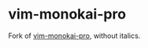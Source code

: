# vim-monokai-pro

Fork of [vim-monokai-pro](https://github.com/phanivet/vim-monokai-pro), without italics.
